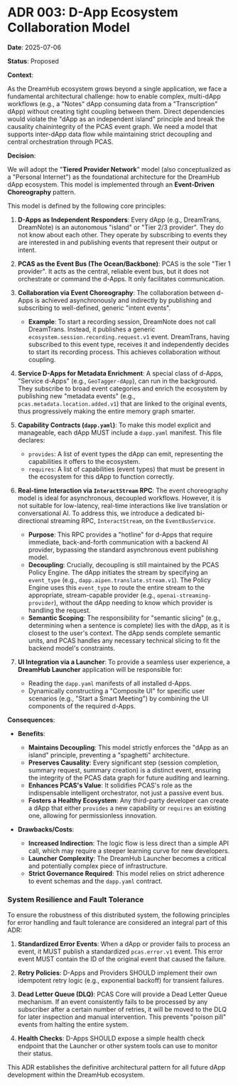 # ADR 003: D-App Ecosystem Collaboration Model

**Date**: 2025-07-06

**Status**: Proposed

**Context**:

As the DreamHub ecosystem grows beyond a single application, we face a fundamental architectural challenge: how to enable complex, multi-dApp workflows (e.g., a "Notes" dApp consuming data from a "Transcription" dApp) without creating tight coupling between them. Direct dependencies would violate the "dApp as an independent island" principle and break the causality chainintegrity of the PCAS event graph. We need a model that supports inter-dApp data flow while maintaining strict decoupling and central orchestration through PCAS.

**Decision**:

We will adopt the "**Tiered Provider Network**" model (also conceptualized as a "Personal Internet") as the foundational architecture for the DreamHub dApp ecosystem. This model is implemented through an **Event-Driven Choreography** pattern.

This model is defined by the following core principles:

1.  **D-Apps as Independent Responders**: Every dApp (e.g., DreamTrans, DreamNote) is an autonomous "island" or "Tier 2/3 provider". They do not know about each other. They operate by subscribing to events they are interested in and publishing events that represent their output or intent.

2.  **PCAS as the Event Bus (The Ocean/Backbone)**: PCAS is the sole "Tier 1 provider". It acts as the central, reliable event bus, but it does not orchestrate or command the d-Apps. It only facilitates communication.

3.  **Collaboration via Event Choreography**: The collaboration between d-Apps is achieved asynchronously and indirectly by publishing and subscribing to well-defined, generic "intent events".
    *   **Example**: To start a recording session, DreamNote does not call DreamTrans. Instead, it publishes a generic `ecosystem.session.recording.request.v1` event. DreamTrans, having subscribed to this event type, receives it and independently decides to start its recording process. This achieves collaboration without coupling.

4.  **Service D-Apps for Metadata Enrichment**: A special class of d-Apps, "Service d-Apps" (e.g., `GeoTagger-dApp`), can run in the background. They subscribe to broad event categories and enrich the ecosystem by publishing new "metadata events" (e.g., `pcas.metadata.location.added.v1`) that are linked to the original events, thus progressively making the entire memory graph smarter.

4.  **Capability Contracts (`dapp.yaml`)**: To make this model explicit and manageable, each dApp MUST include a `dapp.yaml` manifest. This file declares:
    *   `provides`: A list of event types the dApp can emit, representing the capabilities it offers to the ecosystem.
    *   `requires`: A list of capabilities (event types) that must be present in the ecosystem for this dApp to function correctly.

5.  **Real-time Interaction via `InteractStream` RPC**: The event choreography model is ideal for asynchronous, decoupled workflows. However, it is not suitable for low-latency, real-time interactions like live translation or conversational AI. To address this, we introduce a dedicated bi-directional streaming RPC, `InteractStream`, on the `EventBusService`.
    *   **Purpose**: This RPC provides a "hotline" for d-Apps that require immediate, back-and-forth communication with a backend AI provider, bypassing the standard asynchronous event publishing model.
    *   **Decoupling**: Crucially, decoupling is still maintained by the PCAS Policy Engine. The dApp initiates the stream by specifying an `event_type` (e.g., `dapp.aipen.translate.stream.v1`). The Policy Engine uses this `event_type` to route the entire stream to the appropriate, stream-capable provider (e.g., `openai-streaming-provider`), without the dApp needing to know which provider is handling the request.
    *   **Semantic Scoping**: The responsibility for "semantic slicing" (e.g., determining when a sentence is complete) lies with the dApp, as it is closest to the user's context. The dApp sends complete semantic units, and PCAS handles any necessary technical slicing to fit the backend model's constraints.

6.  **UI Integration via a Launcher**: To provide a seamless user experience, a **DreamHub Launcher** application will be responsible for:
    *   Reading the `dapp.yaml` manifests of all installed d-Apps.
    *   Dynamically constructing a "Composite UI" for specific user scenarios (e.g., "Start a Smart Meeting") by combining the UI components of the required d-Apps.

**Consequences**:

*   **Benefits**:
    *   **Maintains Decoupling**: This model strictly enforces the "dApp as an island" principle, preventing a "spaghetti" architecture.
    *   **Preserves Causality**: Every significant step (session completion, summary request, summary creation) is a distinct event, ensuring the integrity of the PCAS data graph for future auditing and learning.
    *   **Enhances PCAS's Value**: It solidifies PCAS's role as the indispensable intelligent orchestrator, not just a passive event bus.
    *   **Fosters a Healthy Ecosystem**: Any third-party developer can create a dApp that either `provides` a new capability or `requires` an existing one, allowing for permissionless innovation.

*   **Drawbacks/Costs**:
    *   **Increased Indirection**: The logic flow is less direct than a simple API call, which may require a steeper learning curve for new developers.
    *   **Launcher Complexity**: The DreamHub Launcher becomes a critical and potentially complex piece of infrastructure.
    *   **Strict Governance Required**: This model relies on strict adherence to event schemas and the `dapp.yaml` contract.

### System Resilience and Fault Tolerance

To ensure the robustness of this distributed system, the following principles for error handling and fault tolerance are considered an integral part of this ADR:

1.  **Standardized Error Events**: When a dApp or provider fails to process an event, it MUST publish a standardized `pcas.error.v1` event. This error event MUST contain the ID of the original event that caused the failure.

2.  **Retry Policies**: D-Apps and Providers SHOULD implement their own idempotent retry logic (e.g., exponential backoff) for transient failures.

3.  **Dead Letter Queue (DLQ)**: PCAS Core will provide a Dead Letter Queue mechanism. If an event consistently fails to be processed by any subscriber after a certain number of retries, it will be moved to the DLQ for later inspection and manual intervention. This prevents "poison pill" events from halting the entire system.

4.  **Health Checks**: D-Apps SHOULD expose a simple health check endpoint that the Launcher or other system tools can use to monitor their status.

This ADR establishes the definitive architectural pattern for all future dApp development within the DreamHub ecosystem.